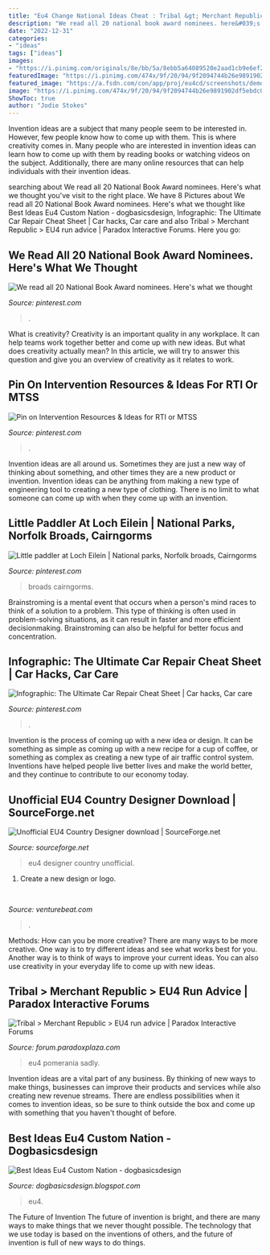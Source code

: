 ```yaml
---
title: "Eu4 Change National Ideas Cheat : Tribal &gt; Merchant Republic &gt; Eu4 Run Advice"
description: "We read all 20 national book award nominees. here&#039;s what we thought"
date: "2022-12-31"
categories:
- "ideas"
tags: ["ideas"]
images:
- "https://i.pinimg.com/originals/8e/bb/5a/8ebb5a64089520e2aad1cb9e6ef23111.jpg"
featuredImage: "https://i.pinimg.com/474x/9f/20/94/9f2094744b26e9891902df5ebdc0fea4--auto-maintenance-auto-mechanic.jpg"
featured_image: "https://a.fsdn.com/con/app/proj/eu4cd/screenshots/demo.jpg"
image: "https://i.pinimg.com/474x/9f/20/94/9f2094744b26e9891902df5ebdc0fea4--auto-maintenance-auto-mechanic.jpg"
ShowToc: true
author: "Jodie Stokes"
---
```



Invention ideas are a subject that many people seem to be interested in. However, few people know how to come up with them. This is where creativity comes in. Many people who are interested in invention ideas can learn how to come up with them by reading books or watching videos on the subject. Additionally, there are many online resources that can help individuals with their invention ideas.

	

		
searching about We read all 20 National Book Award nominees. Here&#039;s what we thought you've visit to the right place. We have 8 Pictures about We read all 20 National Book Award nominees. Here&#039;s what we thought like Best Ideas Eu4 Custom Nation - dogbasicsdesign, Infographic: The Ultimate Car Repair Cheat Sheet | Car hacks, Car care and also Tribal &gt; Merchant Republic &gt; EU4 run advice | Paradox Interactive Forums. Here you go:
		
    
## We Read All 20 National Book Award Nominees. Here&#039;s What We Thought

<img loading=lazy src="https://i.pinimg.com/originals/8e/bb/5a/8ebb5a64089520e2aad1cb9e6ef23111.jpg" onerror="this.onerror=null;this.src='https://tse1.mm.bing.net/th?id=OIP.kHpPkMRudIzYkoh6CgEsAQAAAA&amp;pid=15.1';" alt="We read all 20 National Book Award nominees. Here&#039;s what we thought">

_Source: pinterest.com_

>. 

	

What is creativity?
Creativity is an important quality in any workplace. It can help teams work together better and come up with new ideas. But what does creativity actually mean? In this article, we will try to answer this question and give you an overview of creativity as it relates to work.

    
## Pin On Intervention Resources &amp; Ideas For RTI Or MTSS

<img loading=lazy src="https://i.pinimg.com/236x/5f/fc/b7/5ffcb78aaaad923d8575cd58e40ec0d9.jpg?nii=t" onerror="this.onerror=null;this.src='https://tse2.mm.bing.net/th?id=OIP.fyGDSNJ9iJhsQn6igQ0RkgAAAA&amp;pid=15.1';" alt="Pin on Intervention Resources &amp; Ideas for RTI or MTSS">

_Source: pinterest.com_

>. 

	

Invention ideas are all around us. Sometimes they are just a new way of thinking about something, and other times they are a new product or invention. Invention ideas can be anything from making a new type of engineering tool to creating a new type of clothing. There is no limit to what someone can come up with when they come up with an invention.

    
## Little Paddler At Loch Eilein | National Parks, Norfolk Broads, Cairngorms

<img loading=lazy src="https://i.pinimg.com/originals/4d/1b/9e/4d1b9eccbc66ed529ce6b40ff2d46177.jpg" onerror="this.onerror=null;this.src='https://tse1.mm.bing.net/th?id=OIP.suySr_PlBt1_gYPeB7H1NwHaFj&amp;pid=15.1';" alt="Little paddler at Loch Eilein | National parks, Norfolk broads, Cairngorms">

_Source: pinterest.com_

>broads cairngorms. 

	

Brainstroming is a mental event that occurs when a person's mind races to think of a solution to a problem. This type of thinking is often used in problem-solving situations, as it can result in faster and more efficient decisionmaking. Brainstroming can also be helpful for better focus and concentration.

    
## Infographic: The Ultimate Car Repair Cheat Sheet | Car Hacks, Car Care

<img loading=lazy src="https://i.pinimg.com/474x/9f/20/94/9f2094744b26e9891902df5ebdc0fea4--auto-maintenance-auto-mechanic.jpg" onerror="this.onerror=null;this.src='https://tse3.mm.bing.net/th?id=OIP.0caD_GObzwescbD1Z2a9ygAAAA&amp;pid=15.1';" alt="Infographic: The Ultimate Car Repair Cheat Sheet | Car hacks, Car care">

_Source: pinterest.com_

>. 

	

Invention is the process of coming up with a new idea or design. It can be something as simple as coming up with a new recipe for a cup of coffee, or something as complex as creating a new type of air traffic control system. Inventions have helped people live better lives and make the world better, and they continue to contribute to our economy today.

    
## Unofficial EU4 Country Designer Download | SourceForge.net

<img loading=lazy src="https://a.fsdn.com/con/app/proj/eu4cd/screenshots/demo.jpg" onerror="this.onerror=null;this.src='https://tse2.mm.bing.net/th?id=OIP.EsOfFZtEAyadHphQGqvBVAHaE6&amp;pid=15.1';" alt="Unofficial EU4 Country Designer download | SourceForge.net">

_Source: sourceforge.net_

>eu4 designer country unofficial. 

	

1. Create a new design or logo.

    
## 

<img loading=lazy src="https://venturebeat.com/wp-content/uploads/2019/06/shopify-multi-language.png" onerror="this.onerror=null;this.src='https://tse1.mm.bing.net/th?id=OIP.n4dZNeAVb2jWCDcLpu6k4gHaEo&amp;pid=15.1';" alt="">

_Source: venturebeat.com_

>. 

	

Methods: How can you be more creative?
There are many ways to be more creative. One way is to try different ideas and see what works best for you. Another way is to think of ways to improve your current ideas. You can also use creativity in your everyday life to come up with new ideas.

    
## Tribal &gt; Merchant Republic &gt; EU4 Run Advice | Paradox Interactive Forums

<img loading=lazy src="https://forumcontent.paradoxplaza.com/public/287154/20170918143234_1.jpg" onerror="this.onerror=null;this.src='https://tse1.mm.bing.net/th?id=OIP.P1t4fBLs97JRRqB7dZEz1QHaEK&amp;pid=15.1';" alt="Tribal &gt; Merchant Republic &gt; EU4 run advice | Paradox Interactive Forums">

_Source: forum.paradoxplaza.com_

>eu4 pomerania sadly. 

	

Invention ideas are a vital part of any business. By thinking of new ways to make things, businesses can improve their products and services while also creating new revenue streams. There are endless possibilities when it comes to invention ideas, so be sure to think outside the box and come up with something that you haven't thought of before.

    
## Best Ideas Eu4 Custom Nation - Dogbasicsdesign

<img loading=lazy src="https://i.ytimg.com/vi/qTFAEyu_6OQ/maxresdefault.jpg" onerror="this.onerror=null;this.src='https://tse4.mm.bing.net/th?id=OIP.Y3qP8E7cynsXhO93USwifQFNC7&amp;pid=15.1';" alt="Best Ideas Eu4 Custom Nation - dogbasicsdesign">

_Source: dogbasicsdesign.blogspot.com_

>eu4. 

	

The Future of Invention
The future of invention is bright, and there are many ways to make things that we never thought possible. The technology that we use today is based on the inventions of others, and the future of invention is full of new ways to do things.

